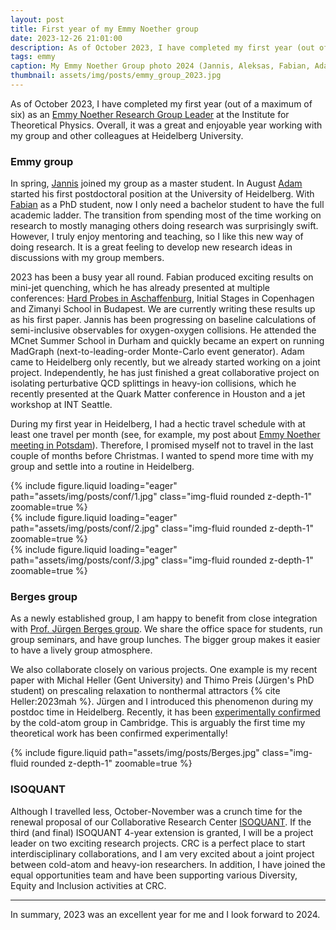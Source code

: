 ```yaml
---
layout: post
title: First year of my Emmy Noether group
date: 2023-12-26 21:01:00
description: As of October 2023, I have completed my first year (out of a maximum of six) as an Emmy Noether Research Group Leader at the Institute for Theoretical Physics. Overall, it was a great and enjoyable year working with my group and other colleagues at Heidelberg University.
tags: emmy
caption: My Emmy Noether Group photo 2024 (Jannis, Aleksas, Fabian, Adam)
thumbnail: assets/img/posts/emmy_group_2023.jpg
---
```



As of October 2023, I have completed my first year (out of a maximum of six) as an [Emmy Noether Research Group Leader](/projects/light-ions/) at the Institute for Theoretical Physics. Overall, it was a great and enjoyable year working with my group and other colleagues at Heidelberg University.

### Emmy group

 In spring, [Jannis](/people) joined my group as a master student. In August [Adam](/people)
started his first postdoctoral position at the University of Heidelberg. With [Fabian](/people) as a PhD student, now I only need a bachelor student to have the full academic ladder. The transition from spending most of the time working on research to mostly managing others doing research was surprisingly swift. However, I truly enjoy mentoring and teaching, so I like this new way of doing research. It is a great feeling to develop new research ideas in discussions with my group members.

2023 has been a busy year all round. Fabian produced exciting results on mini-jet quenching, which he has already presented at multiple conferences: [Hard Probes in Aschaffenburg](https://arxiv.org/abs/2308.01177), Initial Stages in Copenhagen and Zimanyi School in Budapest. We are currently writing these results up as his first paper. Jannis has been progressing on baseline calculations of semi-inclusive observables for oxygen-oxygen collisions. He attended the MCnet Summer School in Durham and quickly became an expert on running MadGraph (next-to-leading-order Monte-Carlo event generator). Adam came to Heidelberg only recently, but we already started working on a joint project. Independently, he has just finished a great collaborative project on isolating perturbative QCD splittings in heavy-ion collisions, which he recently presented at the Quark Matter conference in Houston and a jet workshop at INT Seattle.

During my first year in Heidelberg, I had a hectic travel schedule with at least one travel per month (see, for example, my post about [Emmy Noether meeting in Potsdam](/post/2023-07-16)). Therefore, I promised myself not to travel in the last couple of months before Christmas. I wanted to spend more time with my group and settle into a routine in Heidelberg.

<div class="row mt-3">
    <div class="col-sm mt-2 mt-md-0">
        {% include figure.liquid loading="eager" path="assets/img/posts/conf/1.jpg" class="img-fluid rounded z-depth-1" zoomable=true %}
    </div>
    <div class="col-sm mt-3 mt-md-0">
        {% include figure.liquid loading="eager" path="assets/img/posts/conf/2.jpg" class="img-fluid rounded z-depth-1" zoomable=true %}
    </div>
    <div class="col-sm mt-3 mt-md-0">
        {% include figure.liquid loading="eager" path="assets/img/posts/conf/3.jpg" class="img-fluid rounded z-depth-1" zoomable=true %}
    </div>
</div>


### Berges group

As a newly established group, I am happy to benefit from close integration with [Prof. Jürgen Berges group](https://www.thphys.uni-heidelberg.de/~berges/people.htm). We share the office space for students, run group seminars, and have group lunches. The bigger group makes it easier to have a lively group atmosphere.

We also collaborate closely on various projects. One example is my recent paper with Michal Heller (Gent University) and Thimo Preis (Jürgen's PhD student) on prescaling relaxation to nonthermal attractors {% cite Heller:2023mah %}. Jürgen and I introduced this phenomenon during my postdoc time in Heidelberg. Recently, it has been [experimentally confirmed](https://arxiv.org/abs/2312.09248) by the cold-atom group in Cambridge. This is arguably the first time my theoretical work has been confirmed experimentally!

<div class="row mt-3">
    <div class="col-sm mt-3 mt-md-0">
        {% include figure.liquid path="assets/img/posts/Berges.jpg" class="img-fluid rounded z-depth-1" zoomable=true %}
    </div>
</div>


### ISOQUANT

Although I travelled less, October-November was a crunch time for the renewal proposal of our Collaborative Research Center [ISOQUANT](https://www.isoquant-heidelberg.de). If the third (and final) ISOQUANT 4-year extension is granted, I will be a project leader on two exciting research projects. CRC is a perfect place to start interdisciplinary collaborations, and I am very excited about a joint project between cold-atom and heavy-ion researchers. In addition, I have joined the equal opportunities team and have been supporting various Diversity, Equity and Inclusion activities at CRC.

------

In summary, 2023 was an excellent year for me and I look forward to 2024.
